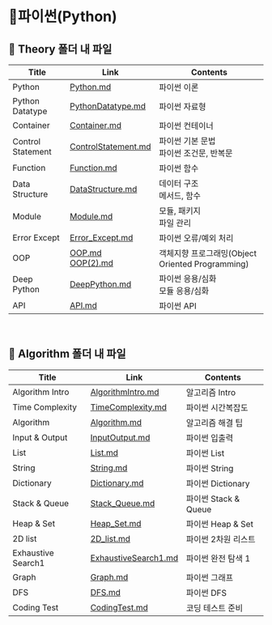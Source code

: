 # 📜파이썬(Python)



## 🛒 Theory 폴더 내 파일

| Title             | Link                                                           | Contents                                       |
| ----------------- | -------------------------------------------------------------- | ---------------------------------------------- |
| Python            | [Python.md](./Theory/Python.md)                                | 파이썬 이론                                     |
| Python Datatype   | [PythonDatatype.md](./Theory/PythonDatatype.md)                | 파이썬 자료형                                   |
| Container         | [Container.md](./Theory/Container.md)                          | 파이썬 컨테이너                                 |
| Control Statement | [ControlStatement.md](./Theory/ControlStatement.md)            | 파이썬 기본 문법<br />파이썬 조건문, 반복문      |
| Function          | [Function.md](./Theory/Function.md)                            | 파이썬 함수                                     |
| Data Structure    | [DataStructure.md](./Theory/DataStructure.md)                  | 데이터 구조<br /> 메서드, 함수                   |
| Module            | [Module.md](./Theory/Module.md)                                | 모듈, 패키지<br /> 파일 관리                     |
| Error Except      | [Error_Except.md](./Theory/Error_Except.md)                    | 파이썬 오류/예외 처리                            |
| OOP               | [OOP.md](./Theory/OOP.md)<br />[OOP(2).md](./Theory/OOP(2).md) | 객체지향 프로그래밍(Object Oriented Programming) |
| Deep Python       | [DeepPython.md](./Theory/DeepPython.md)                        | 파이썬 응용/심화<br />모듈 응용/심화              |
| API               | [API.md](./Theory/API.md)                                      | 파이썬 API                                      |

<br/>

## 🛒 Algorithm 폴더 내 파일

| Title              | Link                                                      | Contents             |
| ------------------ | --------------------------------------------------------- | -------------------- |
| Algorithm Intro    | [AlgorithmIntro.md](./Algorithm/AlgorithmIntro.md)        | 알고리즘 Intro        |
| Time Complexity    | [TimeComplexity.md](./Algorithm/TimeComplexity.md)        | 파이썬 시간복잡도     |
| Algorithm          | [Algorithm.md](./Algorithm/Algorithm.md)                  | 알고리즘 해결 팁      |
| Input & Output     | [InputOutput.md](./Algorithm/InputOutput.md)              | 파이썬 입출력         |
| List               | [List.md](./Algorithm/List.md)                            | 파이썬 List          |
| String             | [String.md](./Algorithm/String.md)                        | 파이썬 String        |
| Dictionary         | [Dictionary.md](./Algorithm/Dictionary.md)                | 파이썬 Dictionary    |
| Stack & Queue      | [Stack_Queue.md](./Algorithm/Stack_Queue.md)              | 파이썬 Stack & Queue |
| Heap & Set         | [Heap_Set.md](./Algorithm/Heap_Set.md)                    | 파이썬 Heap & Set    |
| 2D list            | [2D_list.md](./Algorithm/2D_list.md)                      | 파이썬 2차원 리스트   |
| Exhaustive Search1 | [ExhaustiveSearch1.md](./Algorithm/ExhaustiveSearch1.md)  | 파이썬 완전 탐색 1    |
| Graph              | [Graph.md](./Algorithm/Graph.md)                          | 파이썬 그래프         |
| DFS                | [DFS.md](./Algorithm/DFS.md)                              | 파이썬 DFS           |
| Coding Test        | [CodingTest.md](./Algorithm/CodingTest.md)                | 코딩 테스트 준비      |